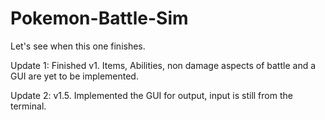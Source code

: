 # Pokemon-Battle-Sim
Let's see when this one finishes.

Update 1: Finished v1. Items, Abilities, non damage aspects of battle and a GUI are yet to be implemented.

Update 2: v1.5. Implemented the GUI for output, input is still from the terminal.
